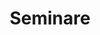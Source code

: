 ---
# Set the layout of this page
layout: SeminareLayout
# Set the title of this page
title: Seminare
# Show the aside info card or not (we hide it on this page)
aside: false
# header-image is configured in main config.js as /uploads/banner_seminare.jpg
#header-image: /uploads/banner_seminare.jpg
---